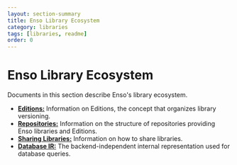 ```yaml
---
layout: section-summary
title: Enso Library Ecosystem
category: libraries
tags: [libraries, readme]
order: 0
---
```


# Enso Library Ecosystem

Documents in this section describe Enso's library ecosystem.

- [**Editions:**](./editions.md) Information on Editions, the concept that
  organizes library versioning.
- [**Repositories:**](./repositories.md) Information on the structure of
  repositories providing Enso libraries and Editions.
- [**Sharing Libraries:**](./sharing.md) Information on how to share libraries.
- [**Database IR:**](./database-ir.md) The backend-independent internal
  representation used for database queries.
